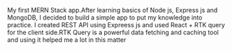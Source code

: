 My first MERN Stack app.After learning basics of Node js, Express js and MongoDB, I decided to build a simple app to put my knowledge into practice. I created REST API using Expreess js and used React + RTK query for the client side.RTK Query is a powerful data fetching and caching tool and using it helped me a lot in this matter
